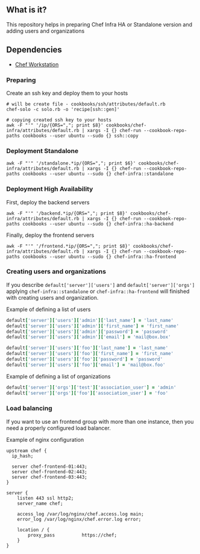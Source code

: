 ## What is it?

This repository helps in preparing Chef Infra HA or Standalone version and adding users and organizations

## Dependencies

- [Chef Workstation](https://docs.chef.io/workstation)

### Preparing

Create an ssh key and deploy them to your hosts

```shell
# will be create file - cookbooks/ssh/attributes/default.rb
chef-solo -c solo.rb -o 'recipe[ssh::gen]'

# copying created ssh key to your hosts
awk -F "'" '/ip/{ORS=","; print $8}' cookbooks/chef-infra/attributes/default.rb | xargs -I {} chef-run --cookbook-repo-paths cookbooks --user ubuntu --sudo {} ssh::copy
```

### Deployment Standalone

```shell
awk -F "'" '/standalone.*ip/{ORS=","; print $6}' cookbooks/chef-infra/attributes/default.rb | xargs -I {} chef-run --cookbook-repo-paths cookbooks --user ubuntu --sudo {} chef-infra::standalone
```

### Deployment High Availability

First, deploy the backend servers

```shell
awk -F "'" '/backend.*ip/{ORS=","; print $8}' cookbooks/chef-infra/attributes/default.rb | xargs -I {} chef-run --cookbook-repo-paths cookbooks --user ubuntu --sudo {} chef-infra::ha-backend
```

Finally, deploy the frontend servers

```shell
awk -F "'" '/frontend.*ip/{ORS=","; print $8}' cookbooks/chef-infra/attributes/default.rb | xargs -I {} chef-run --cookbook-repo-paths cookbooks --user ubuntu --sudo {} chef-infra::ha-frontend
```

### Creating users and organizations

If you describe `default['server']['users']` and `default['server']['orgs']` applying `chef-infra::standalone` or `chef-infra::ha-frontend` will finished with creating users and organization.

Example of defining a list of users

```ruby
default['server']['users']['admin']['last_name'] = 'last_name'
default['server']['users']['admin']['first_name'] = 'first_name'
default['server']['users']['admin']['password'] = 'password'
default['server']['users']['admin']['email'] = 'mail@box.box'

default['server']['users']['foo']['last_name'] = 'last_name'
default['server']['users']['foo']['first_name'] = 'first_name'
default['server']['users']['foo']['password'] = 'password'
default['server']['users']['foo']['email'] = 'mail@box.foo'
```

Example of defining a list of organizations

```ruby
default['server']['orgs']['test']['association_user'] = 'admin'
default['server']['orgs']['foo']['association_user'] = 'foo'
```

### Load balancing

If you want to use an frontend group with more than one instance, then you need a properly configured load balancer.

Example of nginx configuration

```
upstream chef {
  ip_hash;

  server chef-frontend-01:443;
  server chef-frontend-02:443;
  server chef-frontend-03:443;
}

server {
    listen 443 ssl http2;
    server_name chef;

    access_log /var/log/nginx/chef.access.log main;
    error_log /var/log/nginx/chef.error.log error;

    location / {
        proxy_pass          https://chef;
    }
}
```
